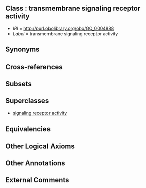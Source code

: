 
## Class : transmembrane signaling receptor activity

 * *IRI* = http://purl.obolibrary.org/obo/GO_0004888
 * *Label* = transmembrane signaling receptor activity

## Synonyms


## Cross-references


## Subsets


## Superclasses

 * [signaling receptor activity](../../GO/23/GO_0038023.md)

## Equivalencies


## Other Logical Axioms


## Other Annotations


## External Comments

